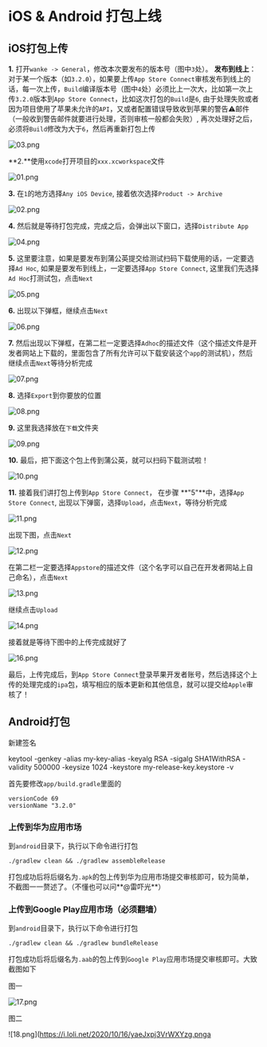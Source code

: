 # iOS & Android 打包上线

## iOS打包上传

**1.** 打开`wanke -> General`，修改本次要发布的版本号（图中`3`处）。
**发布到线上**：对于某一个版本（如`3.2.0`），如果要上传`App Store Connect`审核发布到线上的话，每一次上传，`Build`编译版本号（图中`4`处）必须比上一次大，比如第一次上传`3.2.0`版本到`App Store Connect`，比如这次打包的`Build`是`6`, 由于处理失败或者因为项目使用了苹果未允许的`API`，又或者配置错误导致收到苹果的警告⚠️邮件（一般收到警告邮件就要进行处理，否则审核一般都会失败）, 再次处理好之后，必须将`Build`修改为大于`6`，然后再重新打包上传

![03.png](https://i.loli.net/2020/10/16/cb3FYLaxT9uXnCH.png)

**2.**使用`xcode`打开项目的`xxx.xcworkspace`文件

![01.png](https://i.loli.net/2020/10/16/8UxCStBmVT9zn3H.png)

**3.** 在`1`的地方选择`Any iOS Device`, 接着依次选择`Product -> Archive`

![02.png](https://i.loli.net/2020/10/16/HDFMPrgUC6lwK4J.png)

**4.** 然后就是等待打包完成，完成之后，会弹出以下窗口，选择`Distribute App`

![04.png](https://i.loli.net/2020/10/16/ipAow5u9dcSYTXr.png)

**5.** 这里要注意，如果是要发布到蒲公英提交给测试扫码下载使用的话，一定要选择`Ad Hoc`, 如果是要发布到线上，一定要选择`App Store Connect`, 这里我们先选择`Ad Hoc`打测试包，点击`Next`

![05.png](https://i.loli.net/2020/10/16/nKGM6Zgh1DmWFTs.png)

**6.** 出现以下弹框，继续点击`Next`

![06.png](https://i.loli.net/2020/10/16/8eLCf4FlJDXxbPQ.png)

**7.** 然后出现以下弹框，在第二栏一定要选择`Adhoc`的描述文件（这个描述文件是开发者网站上下载的，里面包含了所有允许可以下载安装这个`app`的测试机），然后继续点击`Next`等待分析完成

![07.png](https://i.loli.net/2020/10/16/QRv21xk7Hs9l4AU.png)

**8.** 选择`Export`到你要放的位置

![08.png](https://i.loli.net/2020/10/16/cCyp5LWH4M1RaPA.png)

**9.** 这里我选择放在`下载`文件夹

![09.png](https://i.loli.net/2020/10/16/92qbEtG1FdDrufZ.png)

**10.** 最后，把下面这个包上传到蒲公英，就可以扫码下载测试啦！

![10.png](https://i.loli.net/2020/10/16/J7UKb2IHmrsilYh.png)

**11.** 接着我们讲打包上传到`App Store Connect`， 在步骤 **"5"**中，选择`App Store Connect`, 出现以下弹窗，选择`Upload`，点击`Next`，等待分析完成

![11.png](https://i.loli.net/2020/10/16/qmUGiCpZnjWSBMT.png)

出现下图，点击`Next`

![12.png](https://i.loli.net/2020/10/16/qmEkX3zTMatFbKg.png)

在第二栏一定要选择`Appstore`的描述文件（这个名字可以自己在开发者网站上自己命名），点击`Next`

![13.png](https://i.loli.net/2020/10/16/kJS2e3D16snifv9.png)

继续点击`Upload`

![14.png](https://i.loli.net/2020/10/16/E1FZrtMuLCV3l8U.png)

接着就是等待下图中的上传完成就好了

![16.png](https://i.loli.net/2020/10/16/XJHz62PM1k8YSfq.png)

最后，上传完成后，到`App Store Connect`登录苹果开发者账号，然后选择这个上传的处理完成的`ipa`包，填写相应的版本更新和其他信息，就可以提交给`Apple`审核了！

## Android打包
新建签名

keytool -genkey -alias my-key-alias -keyalg RSA -sigalg SHA1WithRSA -validity 500000 -keysize 1024 -keystore my-release-key.keystore -v

首先要修改`app/build.gradle`里面的

```
versionCode 69
versionName "3.2.0"
```

### 上传到华为应用市场

到`android`目录下，执行以下命令进行打包

```
./gradlew clean && ./gradlew assembleRelease
```

打包成功后将后缀名为`.apk`的包上传到华为应用市场提交审核即可，较为简单，不截图一一赘述了。（不懂也可以问**@雷吓光**）

### 上传到Google Play应用市场（必须翻墙）

到`android`目录下，执行以下命令进行打包

```
./gradlew clean && ./gradlew bundleRelease
```

打包成功后将后缀名为`.aab`的包上传到`Google Play`应用市场提交审核即可。大致截图如下

图一

![17.png](https://i.loli.net/2020/10/16/LvnIB5z2KQWe6d3.png)

图二

![18.png](https://i.loli.net/2020/10/16/yaeJxpj3VrWXYzg.pnga